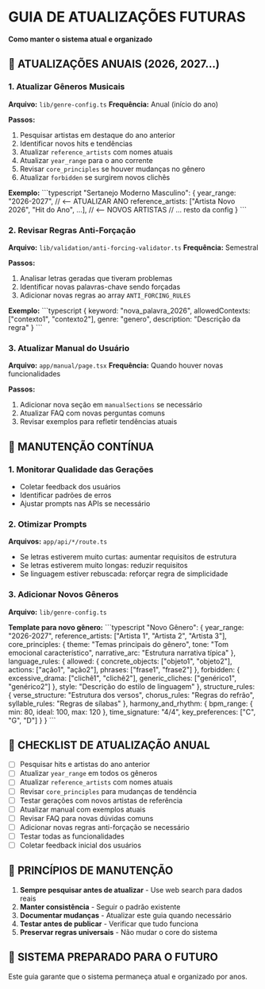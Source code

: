 # GUIA DE ATUALIZAÇÕES FUTURAS
**Como manter o sistema atual e organizado**

## 📅 ATUALIZAÇÕES ANUAIS (2026, 2027...)

### 1. **Atualizar Gêneros Musicais**
**Arquivo:** `lib/genre-config.ts`
**Frequência:** Anual (início do ano)

**Passos:**
1. Pesquisar artistas em destaque do ano anterior
2. Identificar novos hits e tendências
3. Atualizar `reference_artists` com nomes atuais
4. Atualizar `year_range` para o ano corrente
5. Revisar `core_principles` se houver mudanças no gênero
6. Atualizar `forbidden` se surgirem novos clichês

**Exemplo:**
\`\`\`typescript
"Sertanejo Moderno Masculino": {
  year_range: "2026-2027", // <-- ATUALIZAR ANO
  reference_artists: ["Artista Novo 2026", "Hit do Ano", ...], // <-- NOVOS ARTISTAS
  // ... resto da config
}
\`\`\`

### 2. **Revisar Regras Anti-Forçação**
**Arquivo:** `lib/validation/anti-forcing-validator.ts`
**Frequência:** Semestral

**Passos:**
1. Analisar letras geradas que tiveram problemas
2. Identificar novas palavras-chave sendo forçadas
3. Adicionar novas regras ao array `ANTI_FORCING_RULES`

**Exemplo:**
\`\`\`typescript
{
  keyword: "nova_palavra_2026",
  allowedContexts: ["contexto1", "contexto2"],
  genre: "genero",
  description: "Descrição da regra"
}
\`\`\`

### 3. **Atualizar Manual do Usuário**
**Arquivo:** `app/manual/page.tsx`
**Frequência:** Quando houver novas funcionalidades

**Passos:**
1. Adicionar nova seção em `manualSections` se necessário
2. Atualizar FAQ com novas perguntas comuns
3. Revisar exemplos para refletir tendências atuais

## 🔧 MANUTENÇÃO CONTÍNUA

### 1. **Monitorar Qualidade das Gerações**
- Coletar feedback dos usuários
- Identificar padrões de erros
- Ajustar prompts nas APIs se necessário

### 2. **Otimizar Prompts**
**Arquivos:** `app/api/*/route.ts`
- Se letras estiverem muito curtas: aumentar requisitos de estrutura
- Se letras estiverem muito longas: reduzir requisitos
- Se linguagem estiver rebuscada: reforçar regra de simplicidade

### 3. **Adicionar Novos Gêneros**
**Arquivo:** `lib/genre-config.ts`

**Template para novo gênero:**
\`\`\`typescript
"Novo Gênero": {
  year_range: "2026-2027",
  reference_artists: ["Artista 1", "Artista 2", "Artista 3"],
  core_principles: {
    theme: "Temas principais do gênero",
    tone: "Tom emocional característico",
    narrative_arc: "Estrutura narrativa típica"
  },
  language_rules: {
    allowed: {
      concrete_objects: ["objeto1", "objeto2"],
      actions: ["ação1", "ação2"],
      phrases: ["frase1", "frase2"]
    },
    forbidden: {
      excessive_drama: ["clichê1", "clichê2"],
      generic_cliches: ["genérico1", "genérico2"]
    },
    style: "Descrição do estilo de linguagem"
  },
  structure_rules: {
    verse_structure: "Estrutura dos versos",
    chorus_rules: "Regras do refrão",
    syllable_rules: "Regras de sílabas"
  },
  harmony_and_rhythm: {
    bpm_range: { min: 80, ideal: 100, max: 120 },
    time_signature: "4/4",
    key_preferences: ["C", "G", "D"]
  }
}
\`\`\`

## 📝 CHECKLIST DE ATUALIZAÇÃO ANUAL

- [ ] Pesquisar hits e artistas do ano anterior
- [ ] Atualizar `year_range` em todos os gêneros
- [ ] Atualizar `reference_artists` com nomes atuais
- [ ] Revisar `core_principles` para mudanças de tendência
- [ ] Testar gerações com novos artistas de referência
- [ ] Atualizar manual com exemplos atuais
- [ ] Revisar FAQ para novas dúvidas comuns
- [ ] Adicionar novas regras anti-forçação se necessário
- [ ] Testar todas as funcionalidades
- [ ] Coletar feedback inicial dos usuários

## 🎯 PRINCÍPIOS DE MANUTENÇÃO

1. **Sempre pesquisar antes de atualizar** - Use web search para dados reais
2. **Manter consistência** - Seguir o padrão existente
3. **Documentar mudanças** - Atualizar este guia quando necessário
4. **Testar antes de publicar** - Verificar que tudo funciona
5. **Preservar regras universais** - Não mudar o core do sistema

## 🚀 SISTEMA PREPARADO PARA O FUTURO
Este guia garante que o sistema permaneça atual e organizado por anos.
